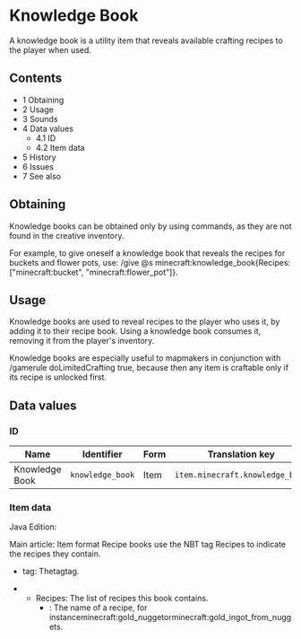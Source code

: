 # Knowledge Book
A knowledge book is a utility item that reveals available crafting recipes to the player when used.

## Contents
- 1 Obtaining
- 2 Usage
- 3 Sounds
- 4 Data values
	- 4.1 ID
	- 4.2 Item data
- 5 History
- 6 Issues
- 7 See also

## Obtaining
Knowledge books can be obtained only by using commands, as they are not found in the creative inventory.

For example, to give oneself a knowledge book that reveals the recipes for buckets and flower pots, use: /give @s minecraft:knowledge_book{Recipes:["minecraft:bucket", "minecraft:flower_pot"]}.

## Usage
Knowledge books are used to reveal recipes to the player who uses it, by adding it to their recipe book. Using a knowledge book consumes it, removing it from the player's inventory.

Knowledge books are especially useful to mapmakers in conjunction with /gamerule doLimitedCrafting true, because then any item is craftable only if its recipe is unlocked first.

## Data values
### ID
| Name           | Identifier       | Form | Translation key                 |
|----------------|------------------|------|---------------------------------|
| Knowledge Book | `knowledge_book` | Item | `item.minecraft.knowledge_book` |

### Item data
Java Edition:

Main article: Item format
Recipe books use the NBT tag Recipes to indicate the recipes they contain.

- tag: Thetagtag.

- 
	- Recipes: The list of recipes this book contains.
		- : The name of a recipe, for instanceminecraft:gold_nuggetorminecraft:gold_ingot_from_nuggets.


